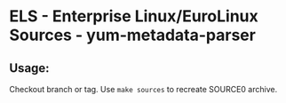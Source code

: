 # ELS - Enterprise Linux/EuroLinux Sources - yum-metadata-parser
 
## Usage:
  Checkout branch or tag. Use `make sources` to recreate  SOURCE0 archive.
